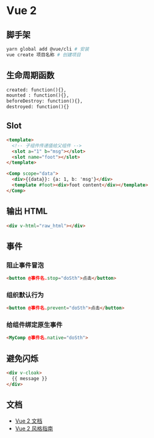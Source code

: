 # Vue 2
## 脚手架

```bash
yarn global add @vue/cli # 安装
vue create 项目名称 # 创建项目
```

## 生命周期函数

```html
created: function(){},
mounted : function(){},
beforeDestroy: function(){},
destroyed: function(){}
```

## Slot

```html
<template>
  <!-- 子组件传递值给父组件 -->
  <slot a="1" b="msg"></slot>
  <slot name="foot"></slot>
</template>
```

```html
<Comp scope="data">
  <div>{{data}}: {a: 1, b: 'msg'}</div> 
  <template #foot><div>foot content</div></template>
</Comp>
```

## 输出 HTML

```html
<div v-html="raw_html"></div>
```

## 事件

### 阻止事件冒泡

```html
<button @事件名.stop="doSth">点击</button>
```

### 组织默认行为

```html
<button @事件名.prevent="doSth">点击</button>
```

### 给组件绑定原生事件

```html
<MyComp @事件名.native="doSth">
```

## 避免闪烁

```html
<div v-cloak>
  {{ message }}
</div>
```

## 文档

- [Vue 2 文档](https://cn.vuejs.org/v2/api/)
- [Vue 2 风格指南](https://cn.vuejs.org/v2/style-guide/)